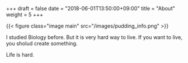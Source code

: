 +++
draft = false
date = "2018-06-01T13:50:00+09:00"
title = "About"
weight = 5
+++

{{< figure class="image main" src="/images/pudding_info.png" >}}

I studied Biology before. But it is very hard way to live. If you want to live, you sholud create something.

Life is hard.

